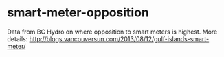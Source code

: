 smart-meter-opposition
====

Data from BC Hydro on where opposition to smart meters is highest. More details: http://blogs.vancouversun.com/2013/08/12/gulf-islands-smart-meter/